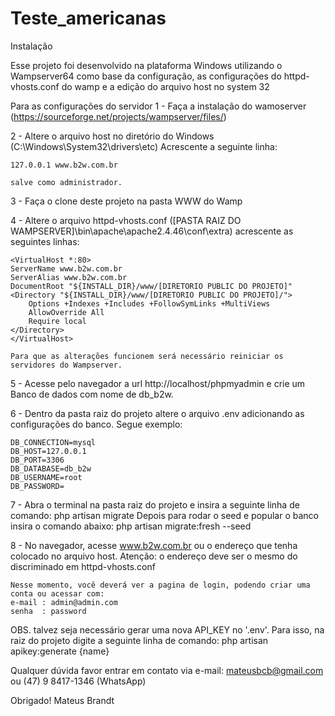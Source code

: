 # Teste_americanas

Instalação

Esse projeto foi desenvolvido na plataforma Windows utilizando o Wampserver64 como
base da configuração, as configurações do httpd-vhosts.conf do wamp e
a edição do arquivo host no system 32

Para as configurações do servidor
1 - Faça a instalação do wamoserver (https://sourceforge.net/projects/wampserver/files/)

2 - Altere o arquivo host no diretório do Windows (C:\Windows\System32\drivers\etc)
    Acrescente a seguinte linha:
    
    127.0.0.1 www.b2w.com.br

    salve como administrador.

3 - Faça o clone deste projeto na pasta WWW do Wamp

4 - Altere o arquivo httpd-vhosts.conf ([PASTA RAIZ DO WAMPSERVER]\bin\apache\apache2.4.46\conf\extra)
    acrescente as seguintes linhas:

    <VirtualHost *:80>
    ServerName www.b2w.com.br
    ServerAlias www.b2w.com.br
    DocumentRoot "${INSTALL_DIR}/www/[DIRETORIO PUBLIC DO PROJETO]"
    <Directory "${INSTALL_DIR}/www/[DIRETORIO PUBLIC DO PROJETO]/">
        Options +Indexes +Includes +FollowSymLinks +MultiViews
        AllowOverride All
        Require local
    </Directory>
    </VirtualHost>

    Para que as alterações funcionem será necessário reiniciar os servidores do Wampserver.

5 - Acesse pelo navegador a url http://localhost/phpmyadmin e crie um Banco de dados 
    com nome de db_b2w.

6 - Dentro da pasta raiz do projeto altere o arquivo .env adicionando as configurações
    do banco. Segue exemplo:

    DB_CONNECTION=mysql
    DB_HOST=127.0.0.1
    DB_PORT=3306
    DB_DATABASE=db_b2w
    DB_USERNAME=root
    DB_PASSWORD=

7 - Abra o terminal na pasta raiz do projeto e insira a seguinte linha de comando:
        php artisan migrate
    Depois para rodar o seed e popular o banco insira o comando abaixo:
        php artisan migrate:fresh --seed

8 - No navegador, acesse www.b2w.com.br ou o endereço que tenha colocado no arquivo host.
    Atenção: o endereço deve ser o mesmo do discriminado em httpd-vhosts.conf

    Nesse momento, você deverá ver a pagina de login, podendo criar uma conta ou acessar com:
	e-mail : admin@admin.com
	senha  : password

OBS. talvez seja necessário gerar uma nova API_KEY no '.env'. Para isso, na raiz do projeto digite
    a seguinte linha de comando:
        php artisan apikey:generate {name}
    

Qualquer dúvida favor entrar em contato via e-mail: mateusbcb@gmail.com ou (47) 9 8417-1346 (WhatsApp)

Obrigado!
Mateus Brandt


